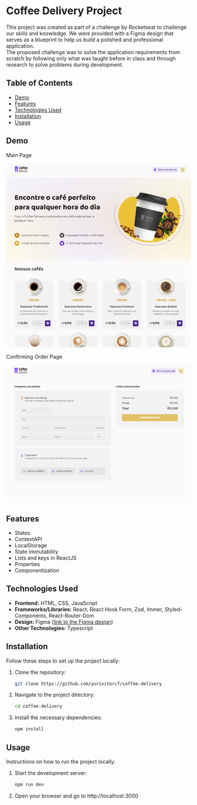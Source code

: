# Coffee Delivery Project

This project was created as part of a challenge by Rocketseat to challenge our skills and knowledge. We were provided with a Figma design that serves as a blueprint to help us build a polished and professional application. <br>
The proposed challenge was to solve the application requirements from scratch by following only what was taught before in class and through research to solve problems during development.

## Table of Contents

- [Demo](#demo)
- [Features](#features)
- [Technologies Used](#technologies-used)
- [Installation](#installation)
- [Usage](#usage)

## Demo

Main Page

![Demo Screenshot](https://raw.githubusercontent.com/yurivitorcf/coffee-delivery/main/public/mainpage.png)

Confirming Order Page

![Demo Screenshot](https://raw.githubusercontent.com/yurivitorcf/coffee-delivery/main/public/confirmingOrderPage.png)

## Features

- States
- ContextAPI
- LocalStorage
- State immutability
- Lists and keys in ReactJS
- Properties
- Componentization

## Technologies Used

- **Frontend:** HTML, CSS, JavaScript
- **Frameworks/Libraries:** React, React Hook Form, Zod, Immer, Styled-Components, React-Router-Dom
- **Design:** Figma ([link to the Figma design](https://www.figma.com/file/5yT9ZzZmRQRS4yivGGB3pl/Coffee-Delivery/duplicate))
- **Other Technologies:** Typescript

## Installation

Follow these steps to set up the project locally:

1. Clone the repository:
   ```bash
   git clone https://github.com/yurivitorcf/coffee-delivery

2. Navigate to the project directory:
   ```bash
   cd coffee-delivery
   ```
3. Install the necessary dependencies:
   ```bash
   npm install

## Usage

Instructions on how to run the project locally:

1. Start the development server:
   ```bash
   npm run dev
2. Open your browser and go to http://localhost:3000  
